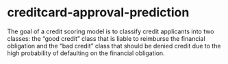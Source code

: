 # creditcard-approval-prediction
The goal of a credit scoring model is to classify credit applicants into two classes: the “good credit” class that is liable to reimburse the financial obligation and the “bad credit” class that should be denied credit due to the high probability of defaulting on the financial obligation.
